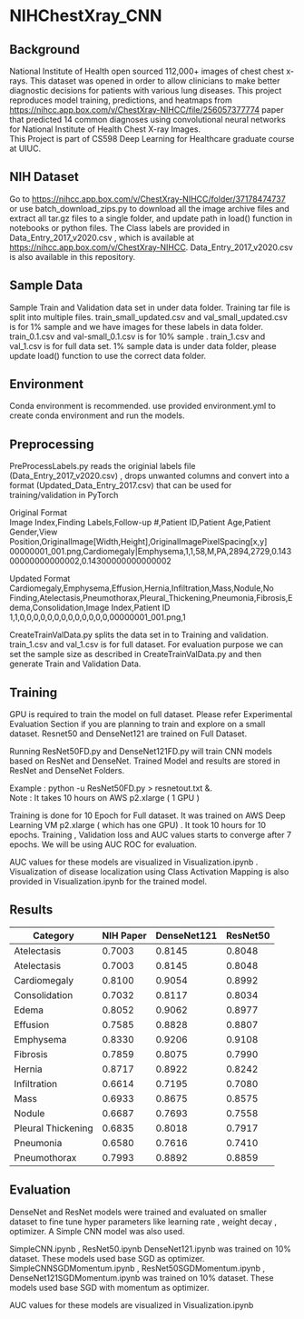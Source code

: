 # NIHChestXray_CNN

## Background
National Institute of Health open sourced 112,000+ images of chest chest x-rays. This dataset was opened in order to allow clinicians to make better diagnostic decisions for patients with various lung diseases. This project reproduces model training, predictions, and heatmaps from https://nihcc.app.box.com/v/ChestXray-NIHCC/file/256057377774 paper that predicted 14 common diagnoses using convolutional neural networks for National Institute of Health Chest X-ray Images. <br/>This Project is part of CS598 Deep Learning for Healthcare graduate course at UIUC.

## NIH Dataset
Go to https://nihcc.app.box.com/v/ChestXray-NIHCC/folder/37178474737  or use batch_download_zips.py to download all the image archive files and extract all tar.gz files to a single folder, and update path in load() function in notebooks or python files. The Class labels are provided in Data_Entry_2017_v2020.csv , which is available at https://nihcc.app.box.com/v/ChestXray-NIHCC. Data_Entry_2017_v2020.csv is also available in this repository.

## Sample Data
Sample Train and Validation data set in under data folder. Training tar file is split into multiple files. train_small_updated.csv and val_small_updated.csv is for 1% sample and we have images for these labels in data folder. train_0.1.csv and val-small_0.1.csv is for 10% sample . train_1.csv and val_1.csv is for full data set. 1% sample data is under data folder, please update load() function to use the correct data folder.

## Environment
Conda environment is recommended. use provided environment.yml to create conda environment and run the models.

## Preprocessing
PreProcessLabels.py reads the originial labels file (Data_Entry_2017_v2020.csv) , drops unwanted columns and convert into a format (Updated_Data_Entry_2017.csv) that can be used for training/validation in PyTorch

Original Format <br/>
Image Index,Finding Labels,Follow-up #,Patient ID,Patient Age,Patient Gender,View Position,OriginalImage[Width,Height],OriginalImagePixelSpacing[x,y]<br/> 
00000001_001.png,Cardiomegaly|Emphysema,1,1,58,M,PA,2894,2729,0.14300000000000002,0.14300000000000002 

Updated Format <br/>
Cardiomegaly,Emphysema,Effusion,Hernia,Infiltration,Mass,Nodule,No Finding,Atelectasis,Pneumothorax,Pleural_Thickening,Pneumonia,Fibrosis,Edema,Consolidation,Image Index,Patient ID 
1,1,0,0,0,0,0,0,0,0,0,0,0,0,0,00000001_001.png,1

CreateTrainValData.py splits the data set in to Training and validation. train_1.csv and val_1.csv is for full dataset. For evaluation purpose we can set the sample size as described in CreateTrainValData.py and then generate Train and Validation Data. 



## Training
GPU is required to train the model on full dataset. Please refer Experimental Evaluation Section if you are planning to train and explore on a small dataset. Resnet50 and DenseNet121 are trained on Full Dataset. 

Running ResNet50FD.py and DenseNet121FD.py will train CNN models based on ResNet and DenseNet. Trained Model and results are stored in ResNet and DenseNet Folders.

Example : python -u ResNet50FD.py > resnetout.txt &.  <br/>
Note : It takes 10 hours on AWS p2.xlarge ( 1 GPU )

Training is done for 10 Epoch for Full dataset. It was trained on AWS Deep Learning VM p2.xlarge ( which has one GPU) . It took 10 hours for 10 epochs. Training , Validation loss and AUC values starts to converge after 7 epochs. We will be using AUC ROC for evaluation. 

AUC values for these models are visualized in Visualization.ipynb . Visualization of disease localization using Class Activation Mapping is also provided in Visualization.ipynb for the trained model.

## Results

| Category  | NIH Paper | DenseNet121 | ResNet50 |
| ------------- | ------------- | ------------- | ------------- |
| Atelectasis  | 0.7003  | 0.8145| 0.8048 | 
| Atelectasis	| 0.7003	| 0.8145 |	0.8048 |
| Cardiomegaly | 0.8100 | 0.9054 | 0.8992 |
| Consolidation | 0.7032 | 0.8117 | 0.8034 |
| Edema | 0.8052 | 0.9062 | 0.8977 |
| Effusion | 0.7585 | 0.8828 | 0.8807 |
| Emphysema | 0.8330 | 0.9206 | 0.9108 |
| Fibrosis | 0.7859 | 0.8075 | 0.7990 |
| Hernia | 0.8717 | 0.8922 | 0.8242 |
| Infiltration | 0.6614 | 0.7195 | 0.7080 |
| Mass | 0.6933 | 0.8675 | 0.8575 |
| Nodule | 0.6687 | 0.7693 | 0.7558 |
| Pleural Thickening | 0.6835 | 0.8018 | 0.7917 |
| Pneumonia | 0.6580 | 0.7616 | 0.7410 |
| Pneumothorax | 0.7993 | 0.8892 | 0.8859 |



## Evaluation 
DenseNet and ResNet models were trained and evaluated on smaller dataset to fine tune hyper parameters like learning rate , weight decay , optimizer. A Simple CNN model was also used.

SimpleCNN.ipynb , ResNet50.ipynb  DenseNet121.ipynb was trained on 10% dataset. These models used base SGD as optimizer.
SimpleCNNSGDMomentum.ipynb , ResNet50SGDMomentum.ipynb ,  DenseNet121SGDMomentum.ipynb was trained on 10% dataset. These models used base SGD with momentum as optimizer.

AUC values for these models are visualized in Visualization.ipynb
